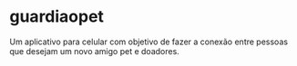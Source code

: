 # guardiaopet
Um aplicativo para celular com objetivo de fazer a conexão entre pessoas que desejam um novo amigo pet e doadores.
